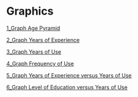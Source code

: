 Graphics
====================

[1_Graph Age Pyramid](https://github.com/ericamourao/researchsoftware/blob/main/survey/adoption/notebooks/01_Graph_Age_Pyramid.ipynb)

[2_Graph Years of Experience](https://github.com/ericamourao/researchsoftware/blob/main/survey/adoption/notebooks/02_Graph_Years_of_Experience.ipynb)

[3_Graph Years of Use](https://github.com/ericamourao/researchsoftware/blob/main/survey/adoption/notebooks/03_Graph_Years_of_Use.ipynb)

[4_Graph Frequency of Use](https://github.com/ericamourao/researchsoftware/blob/main/survey/adoption/notebooks/04_Graph_Frequency_of_Use.ipynb)

[5_Graph Years of Experience versus Years of Use](https://github.com/ericamourao/researchsoftware/blob/main/survey/adoption/notebooks/05_Graph_Years_of_Experience_versus_Years_of_Use.ipynb)

[6_Graph Level of Education versus Years of Use](https://github.com/ericamourao/researchsoftware/blob/main/survey/adoption/notebooks/06_Graph_Level_of_Education_versus_Years_of_Use.ipynb)

